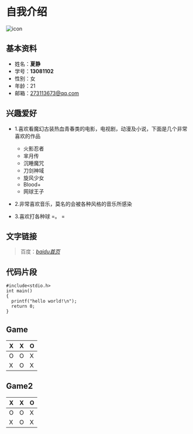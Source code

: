 # 自我介绍
![icon](http://img4.duitang.com/uploads/item/201501/20/20150120180628_Uy5in.jpeg)

## 基本资料
* 姓名：**夏静**
* 学号：**13081102**
* 性别：女
* 年龄：21
* 邮箱：273113673@qq.com

## 兴趣爱好
* 1.喜欢看魔幻古装热血青春类的电影，电视剧，动漫及小说，下面是几个非常喜欢的作品
  * 火影忍者
  * 芈月传
  * 沉睡魔咒
  * 刀剑神域
  * 旋风少女
  * Blood+
  * 网球王子

* 2.非常喜欢音乐，莫名的会被各种风格的音乐所感染
* 3.喜欢打各种球 =。 =


## 文字链接
> 百度：*[baidu首页](http://www.baidu.com)*
 
## 代码片段

```
#include<stdio.h>
int main()
{
  printf("hello world!\n");
  return 0;
}
```
## Game

X | X | O 
------------ | ------------ | ------------
O | O | X
X | O |X

## Game2

X | X | O 
------------ | ------------ | ------------
O | O | X
X | O |X
